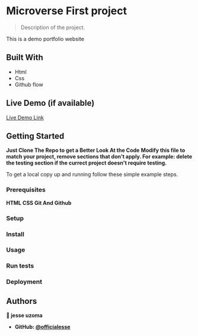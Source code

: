 <!-- about  Microverse first project -->

 # Microverse First project  


> Description of  the project.

 This is a demo portfolio website 

## Built With

- Html
- Css
- Github flow 

## Live Demo (if available)

[Live Demo Link](https://livedemo.com)


## Getting Started

**Just Clone The Repo to get a Better Look At the Code**
**Modify this file to match your project, remove sections that don't apply. For example: delete the testing section if the currect project doesn't require testing.**


To get a local copy up and running follow these simple example steps.

### Prerequisites
**HTML**<b>
**CSS**
**Git And Github**
### Setup
 

### Install

### Usage

### Run tests

### Deployment



## Authors

👤 **jesse uzoma**

- GitHub: [@officialesse](https://github.com/officailesse/MicroverseProject-)